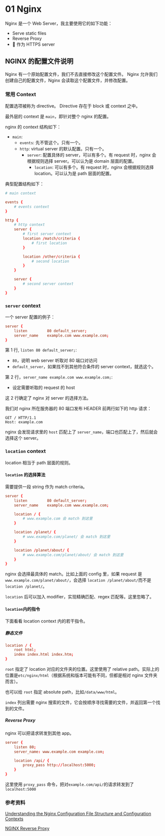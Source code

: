 # 01 Nginx

Nginx 是一个 Web Server，我主要使用它的如下功能：

-   Serve static files
-   Reverse Proxy
-    作为 HTTPS server

## NGINX 的配置文件说明

Nginx 有一个原始配置文件，我们不去直接修改这个配置文件。
Nginx 允许我们创建自己的配置文件，Nginx 会读取这个配置文件，并修改配置。

### 常用 Context

配置选项被称为 directive。
Directive 存在于 block 或 context 之中。

最外层的 context 是 `main`，即针对整个 nginx 的配置。

nginx 的 context 结构如下：

-   `main`:
    -   `events`: 先不管这个。只有一个。
    -   `http`: virtual server 的默认配置。只有一个。
        -   `server`: 配置具体的 server，可以有多个。有 request 时，nginx 会根据规则选择 server。可以认为是 domain 层面的配置。
            -   `location`: 可以有多个。有 request 时，nginx 会根据规则选择 location。可以认为是 path 层面的配置。

典型配置结构如下：

```conf
# main context

events {
    # events context
}

http {
    # http context
    server {
        # first server context
        location /match/criteria {
            # first location
        }

        location /other/criteria {
            # second location
        }
    }

    server {
        # second server context
    }
}
```

### `server` context

一个 server 配置的例子：

```conf
server {
    listen         80 default_server;
    server_name    example.com www.example.com;
}
```

第 1 行, `listen 80 default_server;`:

-   `80`，说明 web server 听取对 80 端口对访问
-   `default_server`，如果找不到其他符合条件的 server context，就选这个。

第 2 行，`server_name example.com www.example.com;`:

-   设定需要听取的 request 的 host

这 2 行确定了 nginx 对 server 的选择方法。

我们对 nginx 所在服务器的 80 端口发布 HEADER 前两行如下的 http 请求：

```
GET / HTTP/1.1
Host: example.com
```

nginx 会发现请求里的 `host` 匹配上了 `server_name`，端口也匹配上了，然后就会选择这个 server。

### `location` context

location 相当于 path 层面的规则。

#### `location` 的选择算法

需要提供一段 string 作为 match criteria。

```conf
server {
    listen         80 default_server;
    server_name    example.com www.example.com;

    location / {
        # www.example.com 会 match 到这里
    }

    location /planet/ {
        # www.example.com/planet/ 会 match 到这里
    }

    location /planet/about/ {
        # www.example.com/planet/about/ 会 match 到这里
    }
}
```

nginx 会选择最具体的 match。比如上面的 config 里，如果 request 是 `www.example.com/planet/about/`，会选择 `location /planet/about/`而不是`location /planet/`。

`location` 后可以加入 modifier，实现精确匹配、regex 匹配等。这里忽略了。

#### `location`内的指令

下面看看 location context 内的若干指令。

##### 静态文件

```conf
location / {
    root html;
    index index.html index.htm;
}
```

`root` 指定了 location 对应的文件夹的位置。这里使用了 relative path。实际上的位置是`etc/nginx/html`（根据系统和版本可能有不同，但都是相对 nginx 文件夹而言）。

也可以给 `root` 指定 absolute path，比如`/data/www/html`。

`index` 列出需要 nginx 搜索的文件，它会按顺序寻找需要的文件，并返回第一个找到的文件。

##### Reverse Proxy

nginx 可以把请求转发到其他 app。

```conf
server {
    listen 80;
    server_name: www.example.com example.com;

    location /api/ {
        proxy_pass http://localhost:5000;
    }
}
```

这里使用 `proxy_pass` 命令，把对`example.com/api/`的请求转发到了 `localhost:5000`

### 参考资料

[Understanding the Nginx Configuration File Structure and Configuration Contexts](https://www.digitalocean.com/community/tutorials/understanding-the-nginx-configuration-file-structure-and-configuration-contexts)

[NGINX Reverse Proxy](https://docs.nginx.com/nginx/admin-guide/web-server/reverse-proxy/)
